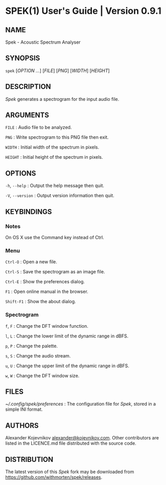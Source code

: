 # SPEK(1) User's Guide | Version 0.9.1

## NAME

Spek - Acoustic Spectrum Analyser

## SYNOPSIS

`spek` [*OPTION* *...*] \[*FILE*] \[*PNG*] \[*WIDTH*] \[*HEIGHT*]

## DESCRIPTION

*Spek* generates a spectrogram for the input audio file.

## ARGUMENTS

`FILE`
:   Audio file to be analyzed.

`PNG`
:   Write spectrogram to this PNG file then exit.

`WIDTH`
:   Initial width of the spectrum in pixels.

`HEIGHT`
:   Initial height of the spectrum in pixels.

## OPTIONS

`-h`, `--help`
:   Output the help message then quit.

`-V`, `--version`
:   Output version information then quit.

## KEYBINDINGS

### Notes

On OS X use the Command key instead of Ctrl.

### Menu

`Ctrl-O`
:   Open a new file.

`Ctrl-S`
:   Save the spectrogram as an image file.

`Ctrl-E`
:   Show the preferences dialog.

`F1`
:   Open online manual in the browser.

`Shift-F1`
:   Show the about dialog.

### Spectrogram

`f`, `F`
:   Change the DFT window function.

`l`, `L`
:   Change the lower limit of the dynamic range in dBFS.

`p`, `P`
:   Change the palette.

`s`, `S`
:   Change the audio stream.

`u`, `U`
:   Change the upper limit of the dynamic range in dBFS.

`w`, `W`
:   Change the DFT window size.

## FILES

*~/.config/spek/preferences*
:   The configuration file for *Spek*, stored in a simple INI format.

## AUTHORS

Alexander Kojevnikov <alexander@kojevnikov.com>. Other contributors are listed
in the LICENCE.md file distributed with the source code.

## DISTRIBUTION

The latest version of this *Spek* fork may be downloaded from <https://github.com/withmorten/spek/releases>.
